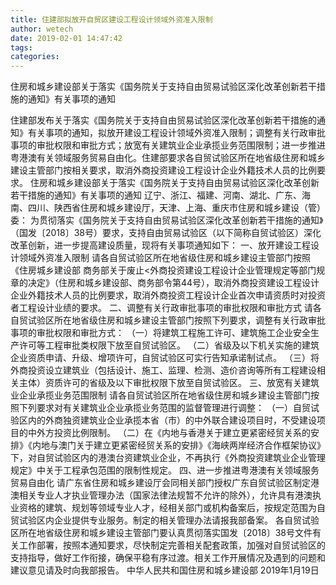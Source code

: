 ```yaml
---
title: 住建部拟放开自贸区建设工程设计领域外资准入限制
author: wetech
date: 2019-02-01 14:47:42
tags: 
categories: 
---
```

住房和城乡建设部关于落实《国务院关于支持自由贸易试验区深化改革创新若干措施的通知》有关事项的通知
<!-- more -->
住建部发布关于落实《国务院关于支持自由贸易试验区深化改革创新若干措施的通知》有关事项的通知，拟放开建设工程设计领域外资准入限制；调整有关行政审批事项的审批权限和审批方式；放宽有关建筑业企业承揽业务范围限制；进一步推进粤港澳有关领域服务贸易自由化。住建部要求各自贸试验区所在地省级住房和城乡建设主管部门按相关要求，取消外商投资建设工程设计企业外籍技术人员的比例要求。
住房和城乡建设部关于落实《国务院关于支持自由贸易试验区深化改革创新若干措施的通知》有关事项的通知
辽宁、浙江、福建、河南、湖北、广东、海南、四川、陕西省住房和城乡建设厅，天津、上海、重庆市住房和城乡建设（管）委：
为贯彻落实《国务院关于支持自由贸易试验区深化改革创新若干措施的通知》（国发〔2018〕38号）要求，支持自由贸易试验区（以下简称自贸试验区）深化改革创新，进一步提高建设质量，现将有关事项通知如下：
一、放开建设工程设计领域外资准入限制
请各自贸试验区所在地省级住房和城乡建设主管部门按照《住房城乡建设部 商务部关于废止<外商投资建设工程设计企业管理规定等部门规章的决定》（住房和城乡建设部、商务部令第44号），取消外商投资建设工程设计企业外籍技术人员的比例要求，取消外商投资工程设计企业首次申请资质时对投资者工程设计业绩的要求。
二、调整有关行政审批事项的审批权限和审批方式
请各自贸试验区所在地省级住房和城乡建设主管部门按照下列要求，调整有关行政审批事项的审批权限和审批方式：
（一）将建筑工程施工许可、建筑施工企业安全生产许可等工程审批类权限下放至自贸试验区。
（二）省级及以下机关实施的建筑企业资质申请、升级、增项许可，自贸试验区可实行告知承诺制试点。
（三）将外商投资设立建筑业（包括设计、施工、监理、检测、造价咨询等所有工程建设相关主体）资质许可的省级及以下审批权限下放至自贸试验区。
三、放宽有关建筑业企业承揽业务范围限制
请各自贸试验区所在地省级住房和城乡建设主管部门按照下列要求对有关建筑业企业承揽业务范围的监督管理进行调整：
（一）自贸试验区内的外商独资建筑业企业承揽本省（市）的中外联合建设项目时，不受建设项目的中外方投资比例限制。
（二）在《内地与香港关于建立更紧密经贸关系的安排》《内地与澳门关于建立更紧密经贸关系的安排》《海峡两岸经济合作框架协议》下，对自贸试验区内的港澳台资建筑业企业，不再执行《外商投资建筑业企业管理规定》中关于工程承包范围的限制性规定。
四、进一步推进粤港澳有关领域服务贸易自由化
请广东省住房和城乡建设厅会同相关部门授权广东自贸试验区制定港澳相关专业人才执业管理办法（国家法律法规暂不允许的除外），允许具有港澳执业资格的建筑、规划等领域专业人才，经相关部门或机构备案后，按规定范围为自贸试验区内企业提供专业服务。制定的相关管理办法请报我部备案。
各自贸试验区所在地省级住房和城乡建设主管部门要认真贯彻落实国发〔2018〕38号文件有关工作部署，按照本通知要求，尽快制定完善相关配套政策，加强对自贸试验区的支持指导，做好工作衔接，确保平稳有序过渡。相关工作开展情况及遇到的问题和建议意见请及时向我部报告。
中华人民共和国住房和城乡建设部
2019年1月19日
 
 
